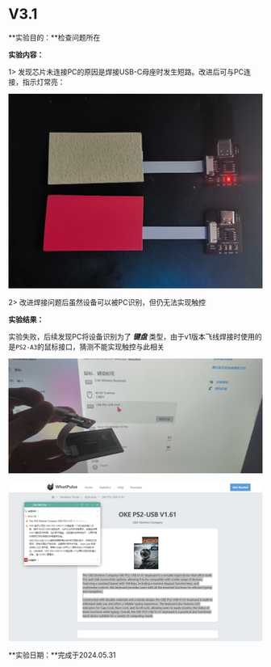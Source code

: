 # V3.1

**实验目的：**检查问题所在

**实验内容：**

1> 发现芯片未连接PC的原因是焊接USB-C母座时发生短路。改进后可与PC连接，指示灯常亮：

![0](Pics\0.jpg)

2> 改进焊接问题后虽然设备可以被PC识别，但仍无法实现触控

**实验结果：**

实验失败，后续发现PC将设备识别为了 ***键盘*** 类型，由于v1版本飞线焊接时使用的是`PS2-A3`的鼠标接口，猜测不能实现触控与此相关

![1](Pics\1.jpg)

![2](Pics\2.png)

**实验日期：**完成于2024.05.31
